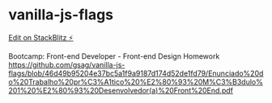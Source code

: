 # vanilla-js-flags

[Edit on StackBlitz ⚡️](https://stackblitz.com/edit/js-11xgdm)

Bootcamp: Front-end Developer - Front-end Design Homework
https://github.com/gsag/vanilla-js-flags/blob/46d49b95204e37bc5a1f9a9187d174d52de1fd79/Enunciado%20do%20Trabalho%20pr%C3%A1tico%20%E2%80%93%20M%C3%B3dulo%201%20%E2%80%93%20Desenvolvedor(a)%20Front%20End.pdf

